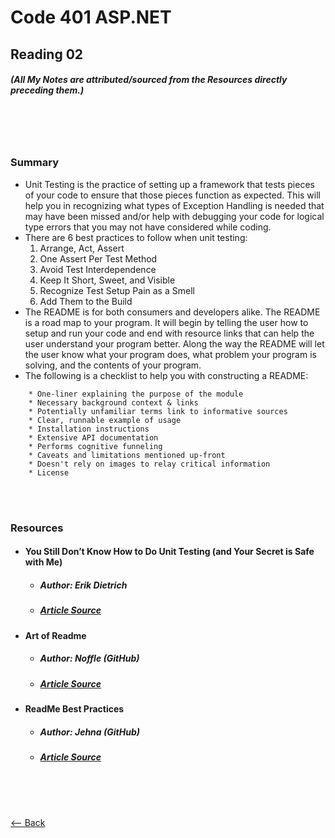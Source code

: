 # Code 401 ASP.NET
## Reading 02
##### (All My Notes are attributed/sourced from the Resources directly preceding them.)

<br>
<br>
<br>

### Summary
* Unit Testing is the practice of setting up a framework that tests pieces of your code to ensure that those pieces function as expected.  This will help you in recognizing what types of Exception Handling is needed that may have been missed and/or help with debugging your code for logical type errors that you may not have considered while coding.  
* There are 6 best practices to follow when unit testing:
  1. Arrange, Act, Assert
  1. One Assert Per Test Method
  1. Avoid Test Interdependence
  1. Keep It Short, Sweet, and Visible
  1. Recognize Test Setup Pain as a Smell
  1. Add Them to the Build
* The README is for both consumers and developers alike.  The README is a road map to your program.  It will begin by telling the user how to setup and run your code and end with resource links that can help the user understand your program better.  Along the way the README will let the user know what your program does, what problem your program is solving, and the contents of your program.
* The following is a checklist to help you with constructing a README:

```
    * One-liner explaining the purpose of the module
    * Necessary background context & links
    * Potentially unfamiliar terms link to informative sources
    * Clear, runnable example of usage
    * Installation instructions
    * Extensive API documentation
    * Performs cognitive funneling
    * Caveats and limitations mentioned up-front
    * Doesn't rely on images to relay critical information
    * License
```

<br>
<br>

### Resources
* #### __You Still Don’t Know How to Do Unit Testing (and Your Secret is Safe with Me)__
  * ##### Author:  Erik Dietrich
  * ##### [Article Source](https://stackify.com/unit-testing-basics-best-practices/)
* #### __Art of Readme__
  * ##### Author:  Noffle (GitHub)
  * ##### [Article Source](https://github.com/noffle/art-of-readme)
* #### __ReadMe Best Practices__
  * ##### Author:  Jehna (GitHub)
  * ##### [Article Source](https://github.com/jehna/readme-best-practices)

<br>
<br>
<br>

[<-- Back](../README.md)
